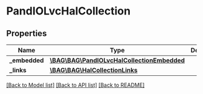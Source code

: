 # PandIOLvcHalCollection

## Properties
Name | Type | Description | Notes
------------ | ------------- | ------------- | -------------
**_embedded** | [**\BAG\BAG\PandIOLvcHalCollectionEmbedded**](PandIOLvcHalCollectionEmbedded.md) |  | [optional] 
**_links** | [**\BAG\BAG\HalCollectionLinks**](HalCollectionLinks.md) |  | [optional] 

[[Back to Model list]](../../README.md#documentation-for-models) [[Back to API list]](../../README.md#documentation-for-api-endpoints) [[Back to README]](../../README.md)

